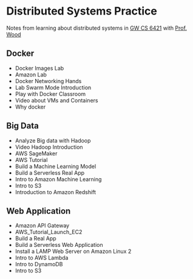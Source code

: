 # Distributed Systems Practice
Notes from learning about distributed systems in [GW CS 6421](https://gwdistsys18.github.io/) with [Prof. Wood](https://faculty.cs.gwu.edu/timwood/)


## Docker
- Docker Images Lab
- Amazon Lab
- Docker Networking Hands
- Lab Swarm Mode Introduction
- Play with Docker Classroom
- Video about VMs and Containers
- Why docker

## Big Data

- Analyze Big data with Hadoop
- Video Hadoop Introduction
- AWS SageMaker
- AWS Tutorial
- Build a Machine Learning Model
- Build a Serverless Real App
- Intro to Amazon Machine Learning
- Intro to S3
- Introduction to Amazon Redshift

## Web Application

- Amazon API Gateway
- AWS_Tutorial_Launch_EC2
- Build a Real App
- Build a Serverless Web Application
- Install a LAMP Web Server on Amazon Linux 2
- Intro to AWS Lambda
- Intro to DynamoDB
- Intro to S3

